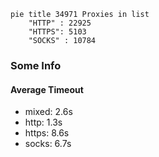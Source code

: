 
```mermaid
pie title 34971 Proxies in list
    "HTTP" : 22925
    "HTTPS": 5103
    "SOCKS" : 10784
```

### Some Info
#### Average Timeout

- mixed: 2.6s
- http: 1.3s
- https: 8.6s
- socks: 6.7s